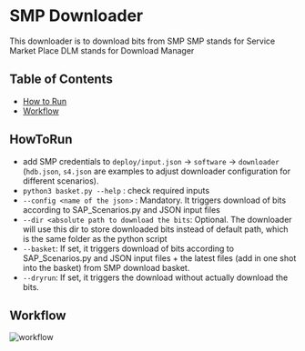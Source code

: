 # SMP Downloader
This downloader is to download bits from SMP
SMP stands for Service Market Place
DLM stands for Download Manager

## Table of Contents
- [How to Run](#HowToRun)
- [Workflow](#Workflow)

## HowToRun
- add SMP credentials to `deploy/input.json` -> `software` -> `downloader` (`hdb.json`, `s4.json` are examples to adjust downloader configuration for different scenarios).
- `python3 basket.py --help` : check required inputs
- `--config <name of the json>` : Mandatory. It triggers download of bits according to SAP_Scenarios.py and JSON input files
- `--dir <absolute path to download the bits`: Optional. The downloader will use this dir to store downloaded bits instead of default path, which is the same folder as the python script
- `--basket`: If set, it triggers download of bits according to SAP_Scenarios.py and JSON input files + the latest files (add in one shot into the basket) from SMP download basket.
- `--dryrun`: If set, it triggers the download without actually download the bits.

## Workflow
![workflow](https://user-images.githubusercontent.com/38501271/66783833-9e96e780-ee8d-11e9-8efa-d1e0d5fc1348.JPG)

